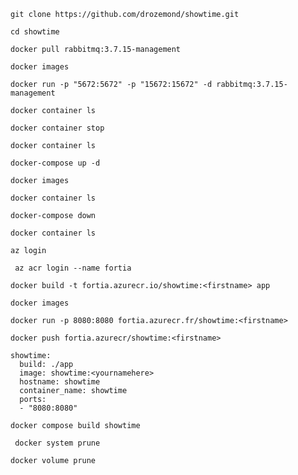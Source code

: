 ```
git clone https://github.com/drozemond/showtime.git
```
```
cd showtime
```
```
docker pull rabbitmq:3.7.15-management 
```
```
docker images
```
```
docker run -p "5672:5672" -p "15672:15672" -d rabbitmq:3.7.15-management  
```
```
docker container ls
```
```
docker container stop 
```
```
docker container ls
```
```
docker-compose up -d
```
```
docker images
```
```
docker container ls
```
```
docker-compose down
```
```
docker container ls
```
```
az login
```
```
 az acr login --name fortia
```
```
docker build -t fortia.azurecr.io/showtime:<firstname> app    
```
```
docker images
```
```
docker run -p 8080:8080 fortia.azurecr.fr/showtime:<firstname>
```
```
docker push fortia.azurecr/showtime:<firstname>
```
```
showtime:
  build: ./app
  image: showtime:<yournamehere>
  hostname: showtime
  container_name: showtime
  ports: 
  - "8080:8080"
```
```
docker compose build showtime
```
```
 docker system prune 
```
```
docker volume prune
```
